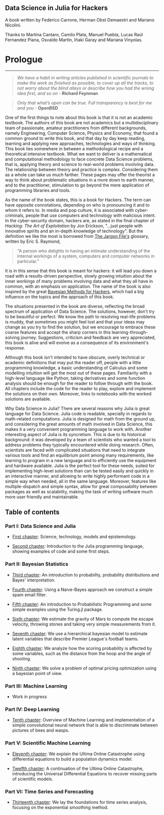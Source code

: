 ## Data Science in Julia for Hackers
A book written by Federico Carrone, Herman Obst Demaestri and Mariano Nicolini.

Thanks to Martina Cantaro, Camilo Plata, Manuel Puebla, Lucas Raúl Fernandez Piana, Osvaldo Martin, Iñaki Garay and Mariana Vinyolas.

# Prologue
---
>*We have a habit in writing articles published in scientific journals to make the work as finished as possible, to cover up all the tracks, to not worry about the blind alleys or describe how you had the wrong idea first, and so on* - **Richard Feynman**

>*Only that what’s open can be true. Full transparency is best for me and you* - **OpenBSD**

One of the first things to note about this book is that it is not an academic textbook. The authors of this book are not academics but a multidisciplinary team of passionate, amateur practitioners from different backgrounds, namely Engineering, Computer Science, Physics and Economy, that found a common ground to write this book, and that day by day keep reading, learning and applying new approaches, technologies and ways of thinking. 
This book lies somewhere in between a methodological recipe and a theoretical intensive textbook. What we want to deliver is a mathematical and computational methodology to face concrete Data Science problems, that is, applying theory and science to real-world problems involving data. The relationship between theory and practice is complex. Considering them as a whole can take us much farther. These pages may offer the theorist a way to think about problematic situations in a more down to earth manner, and to the practitioner, stimulation to go beyond the mere application of programming libraries and tools.

As the name of the book states, this is a book for Hackers. The term can have opposite connotations, depending on who is pronouncing it and to whom it refers to. 
In media and pop culture, it is associated with cyber-criminals, people that use computers and technology with malicious intent. In the cyber-security domain, hackers are, as stated in the final chapter of *Hacking: The Art of Exploitation* by Jon Erickson, "...just people with innovative spirits and an in-depth knowledge of technology". But the definition we like the most is borrowed from [The Jargon File's](http://www.catb.org/jargon/html/index.html) glossary, written by Eric S. Raymond,
> "A person who delights in having an intimate understanding of the internal workings of a system, computers and computer networks in particular."

It is in this sense that this book is meant for hackers: it will lead you down a road with a results-driven perspective, slowly growing intuition about the inner workings of many problems involving data and what they all have in common, with an emphasis on application. 
The name of the book is also inspired by the great [Bayesian Methods for Hackers](http://camdavidsonpilon.github.io/Probabilistic-Programming-and-Bayesian-Methods-for-Hackers/), which had a big influence on the topics and the approach of this book.

The situations presented in the book are diverse, reflecting the broad spectrum of application of Data Science. The solutions, however, don't try to be beautiful or perfect. We know the path to resolving real-life problems is muddy, that sometimes you might feel lost and that your ideas may change as you try to find the solution, but we encourage to embrace these coarse features and accept the sharp corners in this learning-through-solving journey. Suggestions, criticism and feedback are very appreciated, this book is alive and will evolve as a consequence of its environment's response. 

Although this book isn't intended to have obscure, overly technical or academic definitions that may put the reader off, people with a little programming knowledge, a basic understanding of Calculus and some modelling intuition will get the most out of these pages. Familiarity with a high-level language like Python, taking derivatives and some function analysis should be enough for the reader to follow through with the book.
All chapters include the code for the reader to play, explore and implement the solutions on their own. Moreover, links to notebooks with the worked solutions are available. 

Why Data Science in Julia? There are several reasons why Julia is great language for Data Science. Julia code is readable, specially in regards to math-related computations. Julia is designed for math from the ground up, and considering the great amounts of math involved in Data Science, this  makes it a very convenient programming language to work with.
Another interesting aspect of Julia is its syncretism. This is due to its historical background: it was developed by a team of scientists who wanted a tool to address problems they typically encountered while doing research. Often, scientists are faced with complicated situations that need to integrate various tools and find an equilibrium point among many requirements, like learning to program in a new language and to efficiently use the equipment and hardware available. Julia is the perfect tool for these needs, suited for implementing high-level solutions than can be tested easily and quickly in an interactive manner, and allowing to write highly performant code in a simple way when needed, all in the same language. Moreover, features like multiple-dispatch and simple syntax, allow for great composability between packages as well as scalability, making the task of writing software much more user friendly and maintainable.


## Table of contents

### Part I: Data Science and Julia
* [First chapter](https://datasciencejuliahackers.com/01_science_technology_and_epistemology.jl.html): Science, technology, models and epistemology. 

* [Second chapter](https://datasciencejuliahackers.com/02_julia_intro.jl.html): 
 Introduction to the Julia programming language, showing examples of code and some first steps. 

### Part II: Bayesian Statistics
* [Third chapter](https://datasciencejuliahackers.com/03_probability_intro.jl.html): An introduction to probability, probability distributions and Bayes' interpretation. 

* [Fourth chapter](https://datasciencejuliahackers.com/04_naive_bayes.jl.html): Using a Naive-Bayes approach we construct a simple spam email filter.

* [Fifth chapter](https://datasciencejuliahackers.com/05_prob_prog_intro.jl.html): An introduction to Probabilistic Programming and some simple examples using the Turing.jl package.

* [Sixth chapter](https://datasciencejuliahackers.com/06_gravity.jl.html): We estimate the gravity of Mars to compute the escape velocity, throwing stones and taking very simple measurements from it.

* [Seventh chapter](https://datasciencejuliahackers.com/07_football_simulation.jl.html): We use a hierarchical bayesian model to estimate latent variables that describe Premier League´s football teams.

* [Eighth chapter](https://datasciencejuliahackers.com/08_basketball_shots.jl.html): We analyze how the scoring probability is affected by some variables, such as the distance from the hoop and the angle of shooting.

* [Ninth chapter](https://datasciencejuliahackers.com/09_optimal_pricing.jl.html): We solve a problem of optimal pricing optimization using a bayesian point of view.

### Part III: Machine Learning
* Work in progress

### Part IV: Deep Learning
* [Tenth chapter](https://datasciencejuliahackers.com/10_bees_vs_wasps.jl.html): Overview of Machine Learning and implementation of a simple convolutional neural network that is able to discriminate between pictures of bees and wasps.

### Part V: Scientific Machine Learning
* [Eleventh chapter](https://datasciencejuliahackers.com/11_ultima_online.jl.html): We explain the Ultima Online Catastrophe using differential equations to build a population dynamics model.

* [Twelfth chapter](https://datasciencejuliahackers.com/12_ultima_continued.jl.html): A continuation of the Ultima Online Catastrophe, introducing the Universal Differential Equations to recover missing parts of scientific models.

### Part VI: Time Series and Forecasting
* [Thirteenth chapter](https://datasciencejuliahackers.com/13_time_series.jl.html): We lay the foundations for time series analysis, focusing on the exponential smoothing method.

